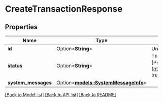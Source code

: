 # CreateTransactionResponse

## Properties

Name | Type | Description | Notes
------------ | ------------- | ------------- | -------------
**id** | Option<**String**> | Unique Fireblocks identifier of the transaction | [optional]
**status** | Option<**String**> | The primary status of the transaction. For details, see [Primary transaction statuses.] (https://developers.fireblocks.com/reference/primary-transaction-statuses) | [optional]
**system_messages** | Option<[**models::SystemMessageInfo**](SystemMessageInfo.md)> |  | [optional]

[[Back to Model list]](../README.md#documentation-for-models) [[Back to API list]](../README.md#documentation-for-api-endpoints) [[Back to README]](../README.md)



